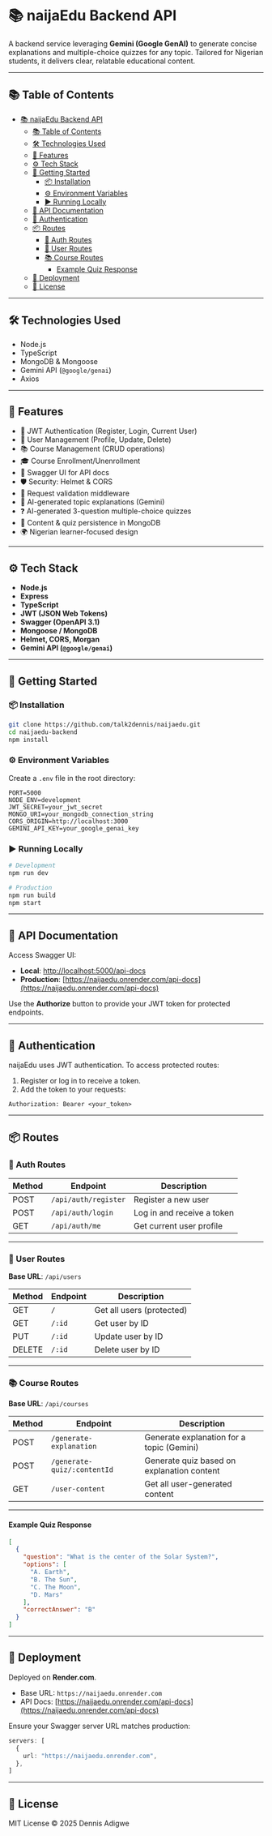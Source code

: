 # 📚 naijaEdu Backend API

A backend service leveraging **Gemini (Google GenAI)** to generate concise explanations and multiple-choice quizzes for any topic. Tailored for Nigerian students, it delivers clear, relatable educational content.

---

## 📚 Table of Contents

- [📚 naijaEdu Backend API](#-naijaedu-backend-api)
  - [📚 Table of Contents](#-table-of-contents)
  - [🛠️ Technologies Used](#️-technologies-used)
  - [🚀 Features](#-features)
  - [⚙️ Tech Stack](#️-tech-stack)
  - [🧰 Getting Started](#-getting-started)
    - [📦 Installation](#-installation)
    - [⚙️ Environment Variables](#️-environment-variables)
    - [▶️ Running Locally](#️-running-locally)
  - [📑 API Documentation](#-api-documentation)
  - [🔐 Authentication](#-authentication)
  - [📦 Routes](#-routes)
    - [🔑 Auth Routes](#-auth-routes)
    - [👥 User Routes](#-user-routes)
    - [📚 Course Routes](#-course-routes)
      - [Example Quiz Response](#example-quiz-response)
  - [🚀 Deployment](#-deployment)
  - [📄 License](#-license)

---

## 🛠️ Technologies Used

- Node.js
- TypeScript
- MongoDB & Mongoose
- Gemini API (`@google/genai`)
- Axios

---

## 🚀 Features

- 🔐 JWT Authentication (Register, Login, Current User)
- 👤 User Management (Profile, Update, Delete)
- 📚 Course Management (CRUD operations)
- 🎓 Course Enrollment/Unenrollment
- 📄 Swagger UI for API docs
- 🛡️ Security: Helmet & CORS
- 📝 Request validation middleware
- 📘 AI-generated topic explanations (Gemini)
- ❓ AI-generated 3-question multiple-choice quizzes
- 💾 Content & quiz persistence in MongoDB
- 🌍 Nigerian learner-focused design

---

## ⚙️ Tech Stack

- **Node.js**
- **Express**
- **TypeScript**
- **JWT (JSON Web Tokens)**
- **Swagger (OpenAPI 3.1)**
- **Mongoose / MongoDB**
- **Helmet, CORS, Morgan**
- **Gemini API (`@google/genai`)**

---

## 🧰 Getting Started

### 📦 Installation

```bash
git clone https://github.com/talk2dennis/naijaedu.git
cd naijaedu-backend
npm install
```

### ⚙️ Environment Variables

Create a `.env` file in the root directory:

```env
PORT=5000
NODE_ENV=development
JWT_SECRET=your_jwt_secret
MONGO_URI=your_mongodb_connection_string
CORS_ORIGIN=http://localhost:3000
GEMINI_API_KEY=your_google_genai_key
```

### ▶️ Running Locally

```bash
# Development
npm run dev

# Production
npm run build
npm start
```

---

## 📑 API Documentation

Access Swagger UI:

- **Local**: [http://localhost:5000/api-docs](http://localhost:5000/api-docs)
- **Production**: [https://naijaedu.onrender.com/api-docs](https://naijaedu.onrender.com/api-docs)

Use the **Authorize** button to provide your JWT token for protected endpoints.

---

## 🔐 Authentication

naijaEdu uses JWT authentication. To access protected routes:

1. Register or log in to receive a token.
2. Add the token to your requests:

```http
Authorization: Bearer <your_token>
```

---

## 📦 Routes

### 🔑 Auth Routes

| Method | Endpoint             | Description                   |
|--------|----------------------|-------------------------------|
| POST   | `/api/auth/register` | Register a new user           |
| POST   | `/api/auth/login`    | Log in and receive a token    |
| GET    | `/api/auth/me`       | Get current user profile      |

---

### 👥 User Routes

**Base URL**: `/api/users`

| Method | Endpoint      | Description                 |
|--------|--------------|-----------------------------|
| GET    | `/`          | Get all users (protected)   |
| GET    | `/:id`       | Get user by ID              |
| PUT    | `/:id`       | Update user by ID           |
| DELETE | `/:id`       | Delete user by ID           |

---

### 📚 Course Routes

**Base URL**: `/api/courses`

| Method | Endpoint                   | Description                                 |
|--------|----------------------------|---------------------------------------------|
| POST   | `/generate-explanation`    | Generate explanation for a topic (Gemini)   |
| POST   | `/generate-quiz/:contentId`| Generate quiz based on explanation content  |
| GET    | `/user-content`            | Get all user-generated content              |

---

#### Example Quiz Response

```json
[
  {
    "question": "What is the center of the Solar System?",
    "options": [
      "A. Earth",
      "B. The Sun",
      "C. The Moon",
      "D. Mars"
    ],
    "correctAnswer": "B"
  }
]
```

---

## 🚀 Deployment

Deployed on **Render.com**.

- Base URL: `https://naijaedu.onrender.com`
- API Docs: [https://naijaedu.onrender.com/api-docs](https://naijaedu.onrender.com/api-docs)

Ensure your Swagger server URL matches production:

```ts
servers: [
  {
    url: "https://naijaedu.onrender.com",
  },
]
```

---

## 📄 License

MIT License © 2025 Dennis Adigwe


